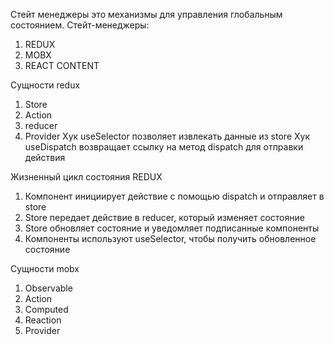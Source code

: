 Стейт менеджеры это механизмы для управления глобальным состоянием.
Стейт-менеджеры:
1) REDUX
2) MOBX
3) REACT CONTENT

Сущности redux
1) Store
2) Action
3) reducer
4) Provider
Хук useSelector позволяет извлекать данные из store
Хук useDispatch возвращает ссылку на метод dispatch для отправки действия

Жизненный цикл состояния REDUX
1) Компонент инициирует действие с помощью dispatch и отправляет в store
2) Store передает действие в reducer, который изменяет состояние
3) Store обновляет состояние и уведомляет подписанные компоненты
4) Компоненты используют useSelector, чтобы получить обновленное состояние

Сущности mobx
1) Observable
2) Action
3) Computed
4) Reaction
5) Provider


